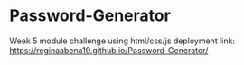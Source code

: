 # Password-Generator
Week 5 module challenge using html/css/js
deployment link: https://reginaabena19.github.io/Password-Generator/ 